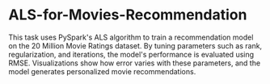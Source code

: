 # ALS-for-Movies-Recommendation
This task uses PySpark's ALS algorithm to train a recommendation model on the 20 Million Movie Ratings dataset. By tuning parameters such as rank, regularization, and iterations, the model's performance is evaluated using RMSE. Visualizations show how error varies with these parameters, and the model generates personalized movie recommendations.
